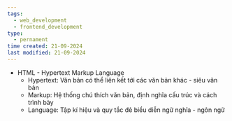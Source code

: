 ```yaml
---
tags:
  - web_development
  - frontend_development
type:
  - pernament
time created: 21-09-2024
last modified: 21-09-2024
---
```

- HTML - Hypertext Markup Language
	- Hypertext: Văn bản có thể liên kết tới các văn bản khác - siêu văn bản
	- Markup: Hệ thống chú thích văn bản, định nghĩa cấu trúc và cách trình bày
	- Language: Tập kí hiệu và quy tắc đẻ biểu diễn ngữ nghĩa - ngôn ngữ
